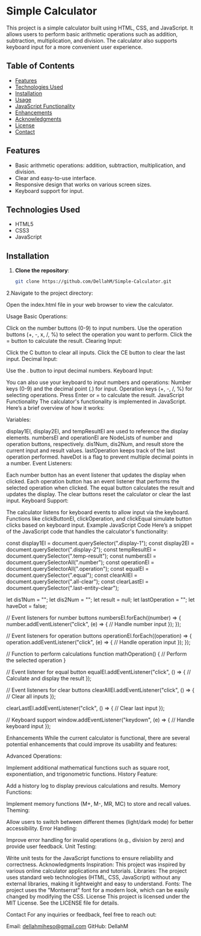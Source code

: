 # Simple Calculator

This project is a simple calculator built using HTML, CSS, and JavaScript. It allows users to perform basic arithmetic operations such as addition, subtraction, multiplication, and division. The calculator also supports keyboard input for a more convenient user experience.

## Table of Contents

- [Features](#features)
- [Technologies Used](#technologies-used)
- [Installation](#installation)
- [Usage](#usage)
- [JavaScript Functionality](#javascript-functionality)
- [Enhancements](#enhancements)
- [Acknowledgments](#acknowledgments)
- [License](#license)
- [Contact](#contact)

## Features

- Basic arithmetic operations: addition, subtraction, multiplication, and division.
- Clear and easy-to-use interface.
- Responsive design that works on various screen sizes.
- Keyboard support for input.

## Technologies Used

- HTML5
- CSS3
- JavaScript

## Installation

1. **Clone the repository**:
   ```bash
   git clone https://github.com/DellahM/Simple-Calculator.git

2.Navigate to the project directory:


Open the index.html file in your web browser to view the calculator.

Usage
Basic Operations:

Click on the number buttons (0-9) to input numbers.
Use the operation buttons (+, -, x, /, %) to select the operation you want to perform.
Click the = button to calculate the result.
Clearing Input:

Click the C button to clear all inputs.
Click the CE button to clear the last input.
Decimal Input:

Use the . button to input decimal numbers.
Keyboard Input:

You can also use your keyboard to input numbers and operations:
Number keys (0-9) and the decimal point (.) for input.
Operation keys (+, -, /, %) for selecting operations.
Press Enter or = to calculate the result.
JavaScript Functionality
The calculator's functionality is implemented in JavaScript. Here’s a brief overview of how it works:

Variables:

display1El, display2El, and tempResultEl are used to reference the display elements.
numbersEl and operationEl are NodeLists of number and operation buttons, respectively.
dis1Num, dis2Num, and result store the current input and result values.
lastOperation keeps track of the last operation performed.
haveDot is a flag to prevent multiple decimal points in a number.
Event Listeners:

Each number button has an event listener that updates the display when clicked.
Each operation button has an event listener that performs the selected operation when clicked.
The equal button calculates the result and updates the display.
The clear buttons reset the calculator or clear the last input.
Keyboard Support:

The calculator listens for keyboard events to allow input via the keyboard.
Functions like clickButtonEl, clickOperation, and clickEqual simulate button clicks based on keyboard input.
Example JavaScript Code
Here’s a snippet of the JavaScript code that handles the calculator's functionality:

const display1El = document.querySelector(".display-1");
const display2El = document.querySelector(".display-2");
const tempResultEl = document.querySelector(".temp-result");
const numbersEl = document.querySelectorAll(".number");
const operationEl = document.querySelectorAll(".operation");
const equalEl = document.querySelector(".equal");
const clearAllEl = document.querySelector(".all-clear");
const clearLastEl = document.querySelector(".last-entity-clear");

let dis1Num = "";
let dis2Num = "";
let result = null;
let lastOperation = "";
let haveDot = false;

// Event listeners for number buttons
numbersEl.forEach((number) => {
    number.addEventListener("click", (e) => {
        // Handle number input
    });
});

// Event listeners for operation buttons
operationEl.forEach((operation) => {
    operation.addEventListener("click", (e) => {
        // Handle operation input
    });
});

// Function to perform calculations
function mathOperation() {
    // Perform the selected operation
}

// Event listener for equal button
equalEl.addEventListener("click", () => {
    // Calculate and display the result
});

// Event listeners for clear buttons
clearAllEl.addEventListener("click", () => {
    // Clear all inputs
});

clearLastEl.addEventListener("click", () => {
    // Clear last input
});

// Keyboard support
window.addEventListener("keydown", (e) => {
    // Handle keyboard input
});



   Enhancements
While the current calculator is functional, there are several potential enhancements that could improve its usability and features:

Advanced Operations:

Implement additional mathematical functions such as square root, exponentiation, and trigonometric functions.
History Feature:

Add a history log to display previous calculations and results.
Memory Functions:

Implement memory functions (M+, M-, MR, MC) to store and recall values.
Theming:

Allow users to switch between different themes (light/dark mode) for better accessibility.
Error Handling:

Improve error handling for invalid operations (e.g., division by zero) and provide user feedback.
Unit Testing:

Write unit tests for the JavaScript functions to ensure reliability and correctness.
Acknowledgments
Inspiration: This project was inspired by various online calculator applications and tutorials.
Libraries: The project uses standard web technologies (HTML, CSS, JavaScript) without any external libraries, making it lightweight and easy to understand.
Fonts: The project uses the "Montserrat" font for a modern look, which can be easily changed by modifying the CSS.
License
This project is licensed under the MIT License. See the LICENSE file for details.

Contact
For any inquiries or feedback, feel free to reach out:

Email: dellahmiheso@gmail.com
GitHub: DellahM
